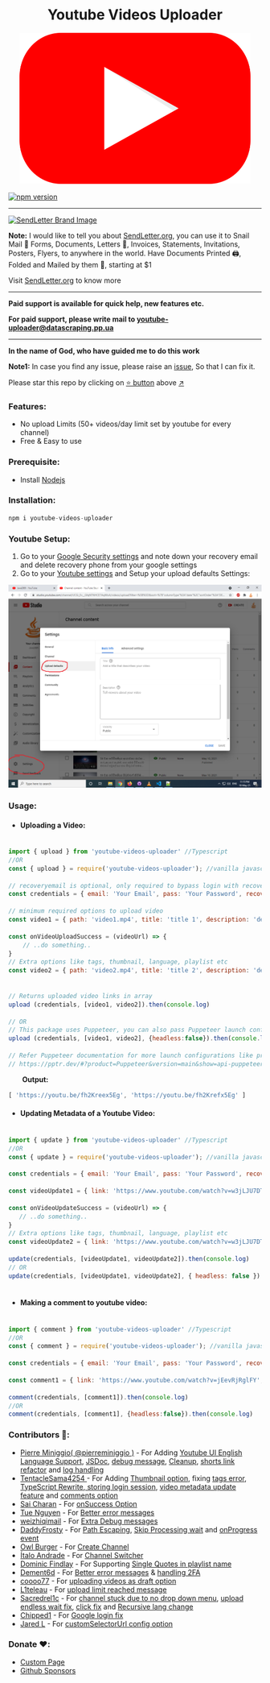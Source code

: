 <h1 align="center">Youtube Videos Uploader</h1>

<p align="center">
  <img width="460" height="300" src="assets/youtube.png">

[![npm version](https://img.shields.io/npm/v/youtube-videos-uploader.svg?style=flat)](https://www.npmjs.com/package/youtube-videos-uploader)

------------

<div style="display: flex">
  <div>
    <div align="center">
      <a href="https://sendletter.org/?r=cur"
        ><img
          src="https://sendletter.org/original-icon.svg"
          width="150"
          alt="SendLetter Brand Image" /></a
      >
    </div>
  </div>
</div>

**Note:**  I would like to tell you about [SendLetter.org](https://sendletter.org/?r=cur), you can use it to Snail Mail 🐌 Forms, Documents, Letters 📄, Invoices, Statements, Invitations, Posters, Flyers, to anywhere in the world.
Have Documents Printed 🖨, Folded and Mailed by them 📮, starting at $1

Visit [SendLetter.org](https://sendletter.org/?r=cur) to know more

------------ 

<strong>Paid support is available for quick help, new features etc.
 
For paid support, please write mail to youtube-uploader@datascraping.pp.ua</strong>

------------

**In the name of God, who have guided me to do this work**

**Note1:** In case you find any issue, please raise an [issue](https://github.com/fawazahmed0/youtube-uploader/issues/new/choose), So that I can fix it.<br>
  
Please star this repo by clicking on [:star: button](#) above [:arrow_upper_right:](#)

### Features:
- No upload Limits (50+ videos/day limit set by youtube for every channel)
- Free & Easy to use

### Prerequisite:
- Install [Nodejs](https://nodejs.org/en/)
  
### Installation:
```js
npm i youtube-videos-uploader
```

### Youtube Setup:
1. Go to your [Google Security settings](https://myaccount.google.com/security) and note down your recovery email and delete recovery phone from your google settings
2. Go to your [Youtube settings](https://studio.youtube.com/) and Setup your upload defaults Settings:


![Upload Defaults Settings](assets/defaultsettings.png)
  



### Usage:
- #### Uploading a Video:  

```js

import { upload } from 'youtube-videos-uploader' //Typescript
//OR
const { upload } = require('youtube-videos-uploader'); //vanilla javascript

// recoveryemail is optional, only required to bypass login with recovery email if prompted for confirmation
const credentials = { email: 'Your Email', pass: 'Your Password', recoveryemail: 'Your Recovery Email' }

// minimum required options to upload video
const video1 = { path: 'video1.mp4', title: 'title 1', description: 'description 1' }

const onVideoUploadSuccess = (videoUrl) => {
    // ..do something..
}
// Extra options like tags, thumbnail, language, playlist etc
const video2 = { path: 'video2.mp4', title: 'title 2', description: 'description 2', thumbnail:'thumbnail.png', language: 'english', tags: ['video', 'github'], playlist: 'playlist name', channelName: 'Channel Name', onSuccess:onVideoUploadSuccess, skipProcessingWait: true, onProgress: (progress) => { console.log('progress', progress) } }


// Returns uploaded video links in array
upload (credentials, [video1, video2]).then(console.log)

// OR
// This package uses Puppeteer, you can also pass Puppeteer launch configuration
upload (credentials, [video1, video2], {headless:false}).then(console.log)

// Refer Puppeteer documentation for more launch configurations like proxy etc
// https://pptr.dev/#?product=Puppeteer&version=main&show=api-puppeteerlaunchoptions
```

&nbsp;&nbsp;&nbsp;&nbsp;&nbsp;&nbsp; **Output:**
```js
[ 'https://youtu.be/fh2Kreex5Eg', 'https://youtu.be/fh2Krefx5Eg' ]
```
  
- #### Updating Metadata of a Youtube Video:    
  
 ```js

import { update } from 'youtube-videos-uploader' //Typescript
//OR
const { update } = require('youtube-videos-uploader'); //vanilla javascript
  
const credentials = { email: 'Your Email', pass: 'Your Password', recoveryemail: 'Your Recovery Email' }
   
const videoUpdate1 = { link: 'https://www.youtube.com/watch?v=w3jLJU7DT5E', title: 'Your New Title' }

const onVideoUpdateSuccess = (videoUrl) => {
    // ..do something..
}
// Extra options like tags, thumbnail, language, playlist etc
const videoUpdate2 = { link: 'https://www.youtube.com/watch?v=w3jLJU7DT5E', title: 'title 2', description: 'description 2', thumbnail: 'thumbnail.png', language: 'english', tags: ['video', 'github'], replaceTags: ['mytag'], playlist: 'playlist name', channelName: 'Channel Name', publishType: 'unlisted', onSuccess: onVideoUpdateSuccess }

update(credentials, [videoUpdate1, videoUpdate2]).then(console.log)
// OR
update(credentials, [videoUpdate1, videoUpdate2], { headless: false }).then(console.log)
  
```
  
- #### Making a comment to youtube video:    
  
 ```js

import { comment } from 'youtube-videos-uploader' //Typescript
//OR
const { comment } = require('youtube-videos-uploader'); //vanilla javascript
  
const credentials = { email: 'Your Email', pass: 'Your Password', recoveryemail: 'Your Recovery Email' }
   
const comment1 = { link: 'https://www.youtube.com/watch?v=jEevRjRglFY', comment: 'Your comment' }

comment(credentials, [comment1]).then(console.log)  
//OR
comment(credentials, [comment1], {headless:false}).then(console.log)

```  
  
### Contributors 🎉:
- [Pierre Miniggio( @pierreminiggio )](https://ggio.link/twitter) - For Adding [Youtube UI English Language Support](https://github.com/fawazahmed0/youtube-uploader/pull/16), [JSDoc](https://github.com/fawazahmed0/youtube-uploader/pull/18), [debug message](https://github.com/fawazahmed0/youtube-uploader/pull/34), [Cleanup](https://github.com/fawazahmed0/youtube-uploader/pull/67), [shorts link refactor](https://github.com/fawazahmed0/youtube-uploader/pull/140) and [log handling](https://github.com/fawazahmed0/youtube-uploader/pull/144)
- [TentacleSama4254 ](https://github.com/TentacleSama4254) - For Adding [Thumbnail option](https://github.com/fawazahmed0/youtube-uploader/pull/22), fixing [tags error](https://github.com/fawazahmed0/youtube-uploader/pull/23), [TypeScript Rewrite, storing login session](https://github.com/fawazahmed0/youtube-uploader/pull/51), [video metadata update feature](https://github.com/fawazahmed0/youtube-uploader/pull/53) and [comments option](https://github.com/fawazahmed0/youtube-uploader/pull/58)
- [Sai Charan](https://github.com/charan0017) - For [onSuccess Option](https://github.com/fawazahmed0/youtube-uploader/pull/32)
- [Tue Nguyen](https://github.com/TueeNguyen) - For [Better error messages](https://github.com/fawazahmed0/youtube-uploader/pull/46)
- [weizhiqimail](https://github.com/weizhiqimail) - For [Extra Debug messages](https://github.com/fawazahmed0/youtube-uploader/pull/47)
- [DaddyFrosty](https://github.com/DaddyFrosty) - For [Path Escaping](https://github.com/fawazahmed0/youtube-uploader/pull/55), [Skip Processing wait](https://github.com/fawazahmed0/youtube-uploader/pull/57) and [onProgress event](https://github.com/fawazahmed0/youtube-uploader/pull/60)
- [Owl Burger](https://github.com/Zebraslive) - For [Create Channel](https://github.com/fawazahmed0/youtube-uploader/pull/66)
- [Ítalo Andrade](https://github.com/italodeandra) - For [Channel Switcher](https://github.com/fawazahmed0/youtube-uploader/pull/73)
- [Dominic Findlay](https://github.com/DominicFindlay) - For Supporting [Single Quotes in playlist name](https://github.com/fawazahmed0/youtube-uploader/pull/82)
- [Dement6d](https://github.com/dement6d) - For [Better error messages](https://github.com/fawazahmed0/youtube-uploader/pull/99) & [handling 2FA](https://github.com/fawazahmed0/youtube-uploader/pull/101)
- [coooo77](https://github.com/coooo77) - For [uploading videos as draft option](https://github.com/fawazahmed0/youtube-uploader/pull/105)
- [L1teleau](https://github.com/L1teleau) - For [upload limit reached message](https://github.com/fawazahmed0/youtube-uploader/pull/115)
- [Sacredrel1c](https://github.com/sacredrel1c) - For [channel stuck due to no drop down menu](https://github.com/fawazahmed0/youtube-uploader/pull/118), [upload endless wait fix](https://github.com/fawazahmed0/youtube-uploader/pull/125), [click fix](https://github.com/fawazahmed0/youtube-uploader/pull/133) and [Recursive lang change](https://github.com/fawazahmed0/youtube-uploader/pull/137)
- [Chipped1](https://github.com/Chipped1) - For [Google login fix](https://github.com/fawazahmed0/youtube-uploader/pull/127)
- [Jared L](https://github.com/lhjt) - For [customSelectorUrl config option](https://github.com/fawazahmed0/youtube-uploader/pull/139)
  
### Donate ❤️:
- [Custom Page](https://fawazahmed0.github.io/donate)
- [Github Sponsors](https://github.com/sponsors/fawazahmed0)


<br>
<br>
